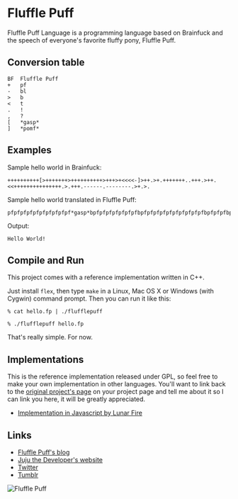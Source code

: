 Fluffle Puff
============

Fluffle Puff Language is a programming language based on Brainfuck and the speech of everyone's favorite fluffy pony, Fluffle Puff.

Conversion table
----------------
```
BF  Fluffle Puff
+   pf
-   bl
>   b
<   t
.   !
,   ?
[   *gasp*
]   *pomf*
```
Examples
--------
Sample hello world in Brainfuck:
```
++++++++++[>+++++++>++++++++++>+++>+<<<<-]>++.>+.+++++++..+++.>++.<<+++++++++++++++.>.+++.------.--------.>+.>.
```

Sample hello world translated in Fluffle Puff:
```
pfpfpfpfpfpfpfpfpfpf*gasp*bpfpfpfpfpfpfpfbpfpfpfpfpfpfpfpfpfpfbpfpfpfbpfttttbl*pomf*bpfpf!bpf!pfpfpfpfpfpfpf!!pfpfpf!bpfpf!ttpfpfpfpfpfpfpfpfpfpfpfpfpfpfpf!b!pfpfpf!blblblblblbl!blblblblblblblbl!bpf!b!
```

Output:
```
Hello World!
```
Compile and Run
---------------
This project comes with a reference implementation written in C++.

Just install ```flex```, then type ```make``` in a Linux, Mac OS X or Windows (with Cygwin) command prompt. Then you can run it like this:
```
% cat hello.fp | ./flufflepuff
```
```
% ./flufflepuff hello.fp
```
That's really simple. For now.

Implementations
---------------
This is the reference implementation released under GPL, so feel free to make your own implementation in other languages. You'll want to link back to the [original project's page](https://github.com/juju2143/flufflepuff) on your project page and tell me about it so I can link you here, it will be greatly appreciated.

* [Implementation in Javascript by Lunar Fire](http://lunarfire.info/flufflefuck/)

Links
-----
* [Fluffle Puff's blog](http://askflufflepuff.tumblr.com)
* [Juju the Developer's website](http://juju2143.ca)
* [Twitter](http://twitter.com/juju2143)
* [Tumblr](http://juju2143.qc.to)

![Fluffle Puff](http://th02.deviantart.net/fs70/PRE/i/2013/110/f/6/fluffle_puff_by_mixermike622-d4l5y4r.png "Fluffle Puff")
